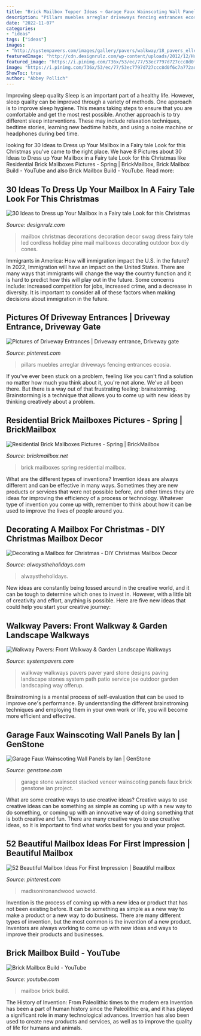 ```yaml
---
title: "Brick Mailbox Topper Ideas ~ Garage Faux Wainscoting Wall Panels By Ian"
description: "Pillars muebles arreglar driveways fencing entrances ecosia"
date: "2022-11-07"
categories:
- "ideas"
tags: ["ideas"]
images:
- "http://systempavers.com/images/gallery/pavers/walkway/18_pavers_ellen_walkway.jpg"
featuredImage: "http://cdn.designrulz.com/wp-content/uploads/2012/12/Holiday-Mailbox-CHRISTMAS-006.jpg"
featured_image: "https://i.pinimg.com/736x/53/ec/77/53ec7797d727ccc8d0f6c7a772adefad.jpg"
image: "https://i.pinimg.com/736x/53/ec/77/53ec7797d727ccc8d0f6c7a772adefad.jpg"
ShowToc: true
author: "Abbey Pollich"
---
```



Improving sleep quality
Sleep is an important part of a healthy life. However, sleep quality can be improved through a variety of methods. One approach is to improve sleep hygiene. This means taking steps to ensure that you are comfortable and get the most rest possible. Another approach is to try different sleep interventions. These may include relaxation techniques, bedtime stories, learning new bedtime habits, and using a noise machine or headphones during bed time.

	

		
looking for 30 Ideas to Dress up Your Mailbox in a Fairy tale Look for this Christmas you've came to the right place. We have 8 Pictures about 30 Ideas to Dress up Your Mailbox in a Fairy tale Look for this Christmas like Residential Brick Mailboxes Pictures - Spring | BrickMailbox, Brick Mailbox Build - YouTube and also Brick Mailbox Build - YouTube. Read more:
		
    
## 30 Ideas To Dress Up Your Mailbox In A Fairy Tale Look For This Christmas

<img loading=lazy src="http://cdn.designrulz.com/wp-content/uploads/2012/12/Holiday-Mailbox-CHRISTMAS-006.jpg" onerror="this.onerror=null;this.src='https://tse2.mm.bing.net/th?id=OIP.zWEMe6d_pJnTt1FnBOqxrgHaHa&amp;pid=15.1';" alt="30 Ideas to Dress up Your Mailbox in a Fairy tale Look for this Christmas">

_Source: designrulz.com_

>mailbox christmas decorations decoration decor swag dress fairy tale led cordless holiday pine mail mailboxes decorating outdoor box diy cones. 

	

Immigrants in America: How will immigration impact the U.S. in the future?
In 2022, Immigration will have an impact on the United States. There are many ways that immigrants will change the way the country function and it is hard to predict how this will play out in the future. Some concerns include: increased competition for jobs, increased crime, and a decrease in diversity. It is important to consider all of these factors when making decisions about immigration in the future.

    
## Pictures Of Driveway Entrances | Driveway Entrance, Driveway Gate

<img loading=lazy src="https://i.pinimg.com/736x/53/ec/77/53ec7797d727ccc8d0f6c7a772adefad.jpg" onerror="this.onerror=null;this.src='https://tse4.mm.bing.net/th?id=OIP.Hw5QRYXPBkaMlZUzw8sojAAAAA&amp;pid=15.1';" alt="Pictures of Driveway Entrances | Driveway entrance, Driveway gate">

_Source: pinterest.com_

>pillars muebles arreglar driveways fencing entrances ecosia. 

	

If you've ever been stuck on a problem, feeling like you can't find a solution no matter how much you think about it, you're not alone. We've all been there. But there is a way out of that frustrating feeling: brainstorming. Brainstorming is a technique that allows you to come up with new ideas by thinking creatively about a problem.

    
## Residential Brick Mailboxes Pictures - Spring | BrickMailbox

<img loading=lazy src="http://brickmailbox.net/images/brick_mailbox_pictures-spring_2015/BrickMailboxPictures-19.jpg" onerror="this.onerror=null;this.src='https://tse4.mm.bing.net/th?id=OIP.USpOIAo51wVRJbhIHCYYdAHaLH&amp;pid=15.1';" alt="Residential Brick Mailboxes Pictures - Spring | BrickMailbox">

_Source: brickmailbox.net_

>brick mailboxes spring residential mailbox. 

	

What are the different types of inventions?
Invention ideas are always different and can be effective in many ways. Sometimes they are new products or services that were not possible before, and other times they are ideas for improving the efficiency of a process or technology. Whatever type of invention you come up with, remember to think about how it can be used to improve the lives of people around you.

    
## Decorating A Mailbox For Christmas - DIY Christmas Mailbox Decor

<img loading=lazy src="https://alwaystheholidays.com/wp-content/uploads/2020/11/decorating-your-mailbox-for-christmas.jpg" onerror="this.onerror=null;this.src='https://tse2.mm.bing.net/th?id=OIP.YpzCeiYG-df1tBiAydHvVQHaLT&amp;pid=15.1';" alt="Decorating a Mailbox for Christmas - DIY Christmas Mailbox Decor">

_Source: alwaystheholidays.com_

>alwaystheholidays. 

	

New ideas are constantly being tossed around in the creative world, and it can be tough to determine which ones to invest in. However, with a little bit of creativity and effort, anything is possible. Here are five new ideas that could help you start your creative journey:  

    
## Walkway Pavers: Front Walkway &amp; Garden Landscape Walkways

<img loading=lazy src="http://systempavers.com/images/gallery/pavers/walkway/18_pavers_ellen_walkway.jpg" onerror="this.onerror=null;this.src='https://tse4.mm.bing.net/th?id=OIP.CcxbUwZjYszRVsn6zv9UzAHaJ4&amp;pid=15.1';" alt="Walkway Pavers: Front Walkway &amp; Garden Landscape Walkways">

_Source: systempavers.com_

>walkway walkways pavers paver yard stone designs paving landscape stones system path patio service joe outdoor garden landscaping way offerup. 

	

Brainstroming is a mental process of self-evaluation that can be used to improve one's performance. By understanding the different brainstroming techniques and employing them in your own work or life, you will become more efficient and effective.

    
## Garage Faux Wainscoting Wall Panels By Ian | GenStone

<img loading=lazy src="https://genstone.com/wp-content/uploads/2018/11/Kenai-Stacked-Stone-Garage-Accent-Wainscot.jpg" onerror="this.onerror=null;this.src='https://tse2.mm.bing.net/th?id=OIP.ZmQ01YtrKvF_krL4EkpC3wHaDI&amp;pid=15.1';" alt="Garage Faux Wainscoting Wall Panels by Ian | GenStone">

_Source: genstone.com_

>garage stone wainscot stacked veneer wainscoting panels faux brick genstone ian project. 

	

What are some creative ways to use creative ideas?
Creative ways to use creative ideas can be something as simple as coming up with a new way to do something, or coming up with an innovative way of doing something that is both creative and fun. There are many creative ways to use creative ideas, so it is important to find what works best for you and your project.

    
## 52 Beautiful Mailbox Ideas For First Impression | Beautiful Mailbox

<img loading=lazy src="https://i.pinimg.com/736x/54/63/2d/54632d77ff909d3a471012c7e9e7cff7.jpg" onerror="this.onerror=null;this.src='https://tse3.mm.bing.net/th?id=OIP.QlkfKKjO-ofm5UGeELRjjwHaJ3&amp;pid=15.1';" alt="52 Beautiful Mailbox Ideas For First Impression | Beautiful mailbox">

_Source: pinterest.com_

>madisonironandwood wowotd. 

	

Invention is the process of coming up with a new idea or product that has not been existing before. It can be something as simple as a new way to make a product or a new way to do business. There are many different types of invention, but the most common is the invention of a new product. Inventors are always working to come up with new ideas and ways to improve their products and businesses.

    
## Brick Mailbox Build - YouTube

<img loading=lazy src="https://i.ytimg.com/vi/3UMIbHcMVjg/hqdefault.jpg" onerror="this.onerror=null;this.src='https://tse4.mm.bing.net/th?id=OIP.2dI8HSldSjDFzYSm_LKFLwHaFj&amp;pid=15.1';" alt="Brick Mailbox Build - YouTube">

_Source: youtube.com_

>mailbox brick build. 

	

The History of Invention: From Paleolithic times to the modern era
Invention has been a part of human history since the Paleolithic era, and it has played a significant role in many technological advances. Invention has also been used to create new products and services, as well as to improve the quality of life for humans and animals.

